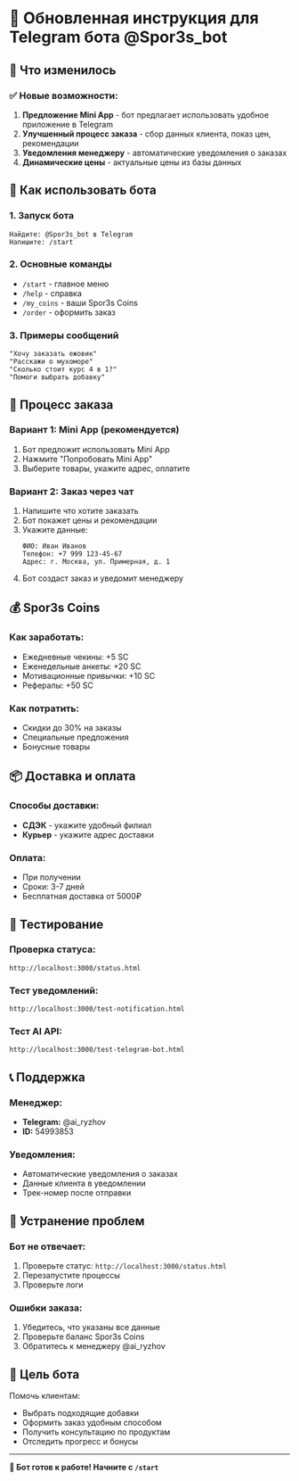 # 🤖 Обновленная инструкция для Telegram бота @Spor3s_bot

## 🚀 Что изменилось

### ✅ Новые возможности:
1. **Предложение Mini App** - бот предлагает использовать удобное приложение в Telegram
2. **Улучшенный процесс заказа** - сбор данных клиента, показ цен, рекомендации
3. **Уведомления менеджеру** - автоматические уведомления о заказах
4. **Динамические цены** - актуальные цены из базы данных

## 📱 Как использовать бота

### 1. Запуск бота
```
Найдите: @Spor3s_bot в Telegram
Напишите: /start
```

### 2. Основные команды
- `/start` - главное меню
- `/help` - справка
- `/my_coins` - ваши Spor3s Coins
- `/order` - оформить заказ

### 3. Примеры сообщений
```
"Хочу заказать ежовик"
"Расскажи о мухоморе"
"Сколько стоит курс 4 в 1?"
"Помоги выбрать добавку"
```

## 🛒 Процесс заказа

### Вариант 1: Mini App (рекомендуется)
1. Бот предложит использовать Mini App
2. Нажмите "Попробовать Mini App"
3. Выберите товары, укажите адрес, оплатите

### Вариант 2: Заказ через чат
1. Напишите что хотите заказать
2. Бот покажет цены и рекомендации
3. Укажите данные:
   ```
   ФИО: Иван Иванов
   Телефон: +7 999 123-45-67
   Адрес: г. Москва, ул. Примерная, д. 1
   ```
4. Бот создаст заказ и уведомит менеджеру

## 💰 Spor3s Coins

### Как заработать:
- Ежедневные чекины: +5 SC
- Еженедельные анкеты: +20 SC
- Мотивационные привычки: +10 SC
- Рефералы: +50 SC

### Как потратить:
- Скидки до 30% на заказы
- Специальные предложения
- Бонусные товары

## 📦 Доставка и оплата

### Способы доставки:
- **СДЭК** - укажите удобный филиал
- **Курьер** - укажите адрес доставки

### Оплата:
- При получении
- Сроки: 3-7 дней
- Бесплатная доставка от 5000₽

## 🧪 Тестирование

### Проверка статуса:
```
http://localhost:3000/status.html
```

### Тест уведомлений:
```
http://localhost:3000/test-notification.html
```

### Тест AI API:
```
http://localhost:3000/test-telegram-bot.html
```

## 📞 Поддержка

### Менеджер:
- **Telegram:** @ai_ryzhov
- **ID:** 54993853

### Уведомления:
- Автоматические уведомления о заказах
- Данные клиента в уведомлении
- Трек-номер после отправки

## 🔧 Устранение проблем

### Бот не отвечает:
1. Проверьте статус: `http://localhost:3000/status.html`
2. Перезапустите процессы
3. Проверьте логи

### Ошибки заказа:
1. Убедитесь, что указаны все данные
2. Проверьте баланс Spor3s Coins
3. Обратитесь к менеджеру @ai_ryzhov

## 🎯 Цель бота

Помочь клиентам:
- Выбрать подходящие добавки
- Оформить заказ удобным способом
- Получить консультацию по продуктам
- Отследить прогресс и бонусы

---

**🎉 Бот готов к работе! Начните с `/start`** 